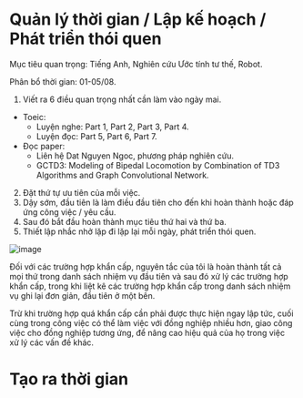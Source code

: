 # Quản lý thời gian / Lập kế hoạch / Phát triển thói quen

Mục tiêu quan trọng: Tiếng Anh, Nghiên cứu Ước tính tư thế, Robot.

Phân bổ thời gian: 01-05/08.

1. Viết ra 6 điều quan trọng nhất cần làm vào ngày mai.
  - Toeic:
    - Luyện nghe: Part 1, Part 2, Part 3, Part 4.
    - Luyện đọc: Part 5, Part 6, Part 7.
  - Đọc paper:
    - Liên hệ Dat Nguyen Ngoc, phương pháp nghiên cứu.
    - GCTD3: Modeling of Bipedal Locomotion by Combination of TD3 Algorithms and Graph Convolutional Network.
2. Đặt thứ tự ưu tiên của mỗi việc.
3. Dậy sớm, đầu tiên là làm điều đầu tiên cho đến khi hoàn thành hoặc đáp ứng công việc / yêu cầu.
4. Sau đó bắt đầu hoàn thành mục tiêu thứ hai và thứ ba.
5. Thiết lập nhắc nhở lặp đi lặp lại mỗi ngày, phát triển thói quen.

![image](https://user-images.githubusercontent.com/99313947/182065618-cb43a63e-98b5-4846-83b6-9ce761c7d8fc.png)

Đối với các trường hợp khẩn cấp, nguyên tắc của tôi là hoàn thành tất cả mọi thứ trong danh sách nhiệm vụ đầu tiên và sau đó xử lý các trường hợp khẩn cấp, trong khi liệt kê các trường hợp khẩn cấp trong danh sách nhiệm vụ ghi lại đơn giản, đầu tiên ở một bên.

Trừ khi trường hợp quá khẩn cấp cần phải được thực hiện ngay lập tức, cuối cùng trong công việc có thể làm việc với đồng nghiệp nhiều hơn, giao công việc cho đồng nghiệp tương ứng, để nâng cao hiệu quả của họ trong việc xử lý các vấn đề khác.

# Tạo ra thời gian

